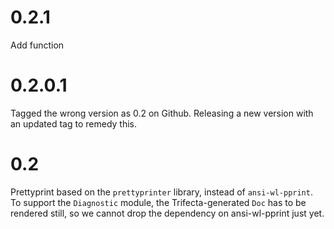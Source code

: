 # 0.2.1

Add function

# 0.2.0.1

Tagged the wrong version as 0.2 on Github. Releasing a new version with an
updated tag to remedy this.

# 0.2

Prettyprint based on the `prettyprinter` library, instead of `ansi-wl-pprint`.
To support the `Diagnostic` module, the Trifecta-generated `Doc` has to be
rendered still, so we cannot drop the dependency on ansi-wl-pprint just yet.
